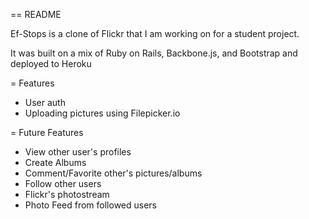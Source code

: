 == README

Ef-Stops is a clone of Flickr that I am working on for a student project.

It was built on a mix of Ruby on Rails, Backbone.js, and Bootstrap and deployed to Heroku

= Features
* User auth
* Uploading pictures using Filepicker.io

= Future Features
* View other user's profiles
* Create Albums
* Comment/Favorite other's pictures/albums
* Follow other users
* Flickr's photostream
* Photo Feed from followed users
